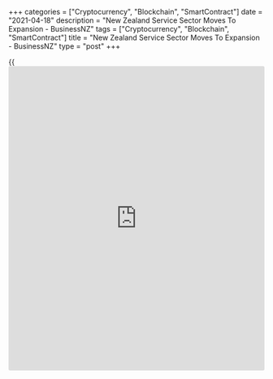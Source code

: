 +++
categories = ["Cryptocurrency", "Blockchain", "SmartContract"]
date = "2021-04-18"
description = "New Zealand Service Sector Moves To Expansion - BusinessNZ"
tags = ["Cryptocurrency", "Blockchain", "SmartContract"]
title = "New Zealand Service Sector Moves To Expansion - BusinessNZ"
type = "post"
+++

{{<iframe id="large-banner" src="https://www.bounty.group/#slide=15.0" width="100%" height="600" scrolling="no" style="border: 0px solid rgb(216, 221, 230); border-radius: 3px;">}}

The service sector in New Zealand swung into expansion territory in
March, the latest survey from BusinessNZ revealed on Monday with a
Performance of Service Index score of 52.4.

That's up from 49.7 in February and it moves above the boom-or-bust line
of 50 that separates expansion from contraction.

Individually, sales (54.5), employment (51.8) and new orders (56.9)
expanded, while supplier deliveries (43.5) and inventories (48.9)
remained in contraction.

"Any sustained shift towards the services sector exhibiting ongoing
expansion will need to see activity/sales and new orders remaining near
or above their long term average results to continue momentum," said
BusinessNZ chief executive Kirk Hope.

For comments and feedback [contact](https://www.playgroundfx.com/contact/): editorial@rtt[news](https://www.letsplayfx.com/blog/forex-news-website/).com

[Economic News][1]

 **What parts of the world are seeing the best (and worst) economic
performances lately? Click[here][2] to check out our [Econ Scorecard][2]
and find out! See up-to-the-moment [ranking](https://www.playgroundfx.com/blog/crypto-exchange-ranking/)s for the best and worst
performers in [GDP][3], [unemployment rate][4], [inflation][5] and much
more.**

   1. www.rtt[news](https://www.letsplayfx.com/blog/forex-news-website/).com/Content/EconomicNews.aspx
   2. www.rtt[news](https://www.letsplayfx.com/blog/forex-news-website/).com/economic-scorecard/world-rank/unemployment-rate/highest-performance.aspx
   3. www.rtt[news](https://www.letsplayfx.com/blog/forex-news-website/).com/economic-scorecard/world-rank/GDP/highest-performance.aspx
   4. www.rtt[news](https://www.letsplayfx.com/blog/forex-news-website/).com/economic-scorecard/world-rank/unemployment-rate/lowest-performance.aspx
   5. www.rtt[news](https://www.letsplayfx.com/blog/forex-news-website/).com/economic-scorecard/world-rank/CPI/highest-performance.aspx